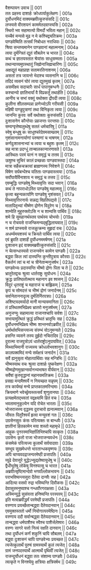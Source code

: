 वैशम्पायन उवाच ||	001    
ततः प्रहस्य दाशार्हः क्रोधपर्याकुलेक्षणः |	001a  
दुर्योधनमिदं वाक्यमब्रवीत्कुरुसंसदि ||	001c  
लप्स्यसे वीरशयनं काममेतदवाप्स्यसि |	002a  
स्थिरो भव सहामात्यो विमर्दो भविता महान् ||	002c  
यच्चैवं मन्यसे मूढ न मे कश्चिद्व्यतिक्रमः |	003a  
पाण्डवेष्विति तत्सर्वं निबोधत नराधिपाः ||	003c  
श्रिया सन्तप्यमानेन पाण्डवानां महात्मनाम् |	004a  
त्वया दुर्मन्त्रितं द्यूतं सौबलेन च भारत ||	004c  
कथं च ज्ञातयस्तात श्रेयांसः साधुसम्मताः |	005a  
तथान्याय्यमुपस्थातुं जिह्मेनाजिह्मचारिणः ||	005c  
अक्षद्यूतं महाप्राज्ञ सतामरतिनाशनम् |	006a  
असतां तत्र जायन्ते भेदाश्च व्यसनानि च ||	006c  
तदिदं व्यसनं घोरं त्वया द्यूतमुखं कृतम् |	007a  
असमीक्ष्य सदाचारैः सार्धं पापानुबन्धनैः ||	007c  
कश्चान्यो ज्ञातिभार्यां वै विप्रकर्तुं तथार्हति |	008a  
आनीय च सभां वक्तुं यथोक्ता द्रौपदी त्वया ||	008c  
कुलीना शीलसम्पन्ना प्राणेभ्योऽपि गरीयसी |	009a  
महिषी पाण्डुपुत्राणां तथा विनिकृता त्वया ||	009c  
जानन्ति कुरवः सर्वे यथोक्ताः कुरुसंसदि |	010a  
दुःशासनेन कौन्तेयाः प्रव्रजन्तः परन्तपाः ||	010c  
सम्यग्वृत्तेष्वलुब्धेषु सततं धर्मचारिषु |	011a  
स्वेषु बन्धुषु कः साधुश्चरेदेवमसाम्प्रतम् ||	011c  
नृशंसानामनार्याणां परुषाणां च भाषणम् |	012a  
कर्णदुःशासनाभ्यां च त्वया च बहुशः कृतम् ||	012c  
सह मात्रा प्रदग्धुं तान्बालकान्वारणावते |	013a  
आस्थितः परमं यत्नं न समृद्धं च तत्तव ||	013c  
ऊषुश्च सुचिरं कालं प्रच्छन्नाः पाण्डवास्तदा |	014a  
मात्रा सहैकचक्रायां ब्राह्मणस्य निवेशने ||	014c  
विषेण सर्पबन्धैश्च यतिताः पाण्डवास्त्वया |	015a  
सर्वोपायैर्विनाशाय न समृद्धं च तत्तव ||	015c  
एवम्बुद्धिः पाण्डवेषु मिथ्यावृत्तिः सदा भवान् |	016a  
कथं ते नापराधोऽस्ति पाण्डवेषु महात्मसु ||	016c  
कृत्वा बहून्यकार्याणि पाण्डवेषु नृशंसवत् |	017a  
मिथ्यावृत्तिरनार्यः सन्नद्य विप्रतिपद्यसे ||	017c  
मातापितृभ्यां भीष्मेण द्रोणेन विदुरेण च |	018a  
शाम्येति मुहुरुक्तोऽसि न च शाम्यसि पार्थिव ||	018c  
शमे हि सुमहानर्थस्तव पार्थस्य चोभयोः |	019a  
न च रोचयसे राजन्किमन्यद्बुद्धिलाघवात् ||	019c  
न शर्म प्राप्स्यसे राजन्नुत्क्रम्य सुहृदां वचः |	020a  
अधर्म्यमयशस्यं च क्रियते पार्थिव त्वया ||	020c  
एवं ब्रुवति दाशार्हे दुर्योधनममर्षणम् |	021a  
दुःशासन इदं वाक्यमब्रवीत्कुरुसंसदि ||	021c  
न चेत्सन्धास्यसे राजन्स्वेन कामेन पाण्डवैः |	022a  
बद्ध्वा किल त्वां दास्यन्ति कुन्तीपुत्राय कौरवाः ||	022c  
वैकर्तनं त्वां च मां च त्रीनेतान्मनुजर्षभ |	023a  
पाण्डवेभ्यः प्रदास्यन्ति भीष्मो द्रोणः पिता च ते ||	023c  
भ्रातुरेतद्वचः श्रुत्वा धार्तराष्ट्रः सुयोधनः |	024a  
क्रुद्धः प्रातिष्ठतोत्थाय महानाग इव श्वसन् ||	024c  
विदुरं धृतराष्ट्रं च महाराजं च बाह्लिकम् |	025a  
कृपं च सोमदत्तं च भीष्मं द्रोणं जनार्दनम् ||	025c  
सर्वानेताननादृत्य दुर्मतिर्निरपत्रपः |	026a  
अशिष्टवदमर्यादो मानी मान्यावमानिता ||	026c  
तं प्रस्थितमभिप्रेक्ष्य भ्रातरो मनुजर्षभम् |	027a  
अनुजग्मुः सहामात्या राजानश्चापि सर्वशः ||	027c  
सभायामुत्थितं क्रुद्धं प्रस्थितं भ्रातृभिः सह |	028a  
दुर्योधनमभिप्रेक्ष्य भीष्मः शान्तनवोऽब्रवीत् ||	028c  
धर्मार्थावभिसन्त्यज्य संरम्भं योऽनुमन्यते |	029a  
हसन्ति व्यसने तस्य दुर्हृदो नचिरादिव ||	029c  
दुरात्मा राजपुत्रोऽयं धार्तराष्ट्रोऽनुपायवित् |	030a  
मिथ्याभिमानी राज्यस्य क्रोधलोभवशानुगः ||	030c  
कालपक्वमिदं मन्ये सर्वक्षत्रं जनार्दन |	031a  
सर्वे ह्यनुसृता मोहात्पार्थिवाः सह मन्त्रिभिः ||	031c  
भीष्मस्याथ वचः श्रुत्वा दाशार्हः पुष्करेक्षणः |	032a  
भीष्मद्रोणमुखान्सर्वानभ्यभाषत वीर्यवान् ||	032c  
सर्वेषां कुरुवृद्धानां महानयमतिक्रमः |	033a  
प्रसह्य मन्दमैश्वर्ये न नियच्छत यन्नृपम् ||	033c  
तत्र कार्यमहं मन्ये प्राप्तकालमरिन्दमाः |	034a  
क्रियमाणे भवेच्छ्रेयस्तत्सर्वं शृणुतानघाः ||	034c  
प्रत्यक्षमेतद्भवतां यद्वक्ष्यामि हितं वचः |	035a  
भवतामानुकूल्येन यदि रोचेत भारताः ||	035c  
भोजराजस्य वृद्धस्य दुराचारो ह्यनात्मवान् |	036a  
जीवतः पितुरैश्वर्यं हृत्वा मन्युवशं गतः ||	036c  
उग्रसेनसुतः कंसः परित्यक्तः स बान्धवैः |	037a  
ज्ञातीनां हितकामेन मया शस्तो महामृधे ||	037c  
आहुकः पुनरस्माभिर्ज्ञातिभिश्चापि सत्कृतः |	038a  
उग्रसेनः कृतो राजा भोजराजन्यवर्धनः ||	038c  
कंसमेकं परित्यज्य कुलार्थे सर्वयादवाः |	039a  
सम्भूय सुखमेधन्ते भारतान्धकवृष्णयः ||	039c  
अपि चाप्यवदद्राजन्परमेष्ठी प्रजापतिः |	040a  
व्यूढे देवासुरे युद्धेऽभ्युद्यतेष्वायुधेषु च ||	040c  
द्वैधीभूतेषु लोकेषु विनश्यत्सु च भारत |	041a  
अब्रवीत्सृष्टिमान्देवो भगवाँल्लोकभावनः ||	041c  
पराभविष्यन्त्यसुरा दैतेया दानवैः सह |	042a  
आदित्या वसवो रुद्रा भविष्यन्ति दिवौकसः ||	042c  
देवासुरमनुष्याश्च गन्धर्वोरगराक्षसाः |	043a  
अस्मिन्युद्धे सुसंयत्ता हनिष्यन्ति परस्परम् ||	043c  
इति मत्वाब्रवीद्धर्मं परमेष्ठी प्रजापतिः |	044a  
वरुणाय प्रयच्छैतान्बद्ध्वा दैतेयदानवान् ||	044c  
एवमुक्तस्ततो धर्मो नियोगात्परमेष्ठिनः |	045a  
वरुणाय ददौ सर्वान्बद्ध्वा दैतेयदानवान् ||	045c  
तान्बद्ध्वा धर्मपाशैश्च स्वैश्च पाशैर्जलेश्वरः |	046a  
वरुणः सागरे यत्तो नित्यं रक्षति दानवान् ||	046c  
तथा दुर्योधनं कर्णं शकुनिं चापि सौबलम् |	047a  
बद्ध्वा दुःशासनं चापि पाण्डवेभ्यः प्रयच्छत ||	047c  
त्यजेत्कुलार्थे पुरुषं ग्रामस्यार्थे कुलं त्यजेत् |	048a  
ग्रामं जनपदस्यार्थे आत्मार्थे पृथिवीं त्यजेत् ||	048c  
राजन्दुर्योधनं बद्ध्वा ततः संशाम्य पाण्डवैः |	049a  
त्वत्कृते न विनश्येयुः क्षत्रियाः क्षत्रियर्षभ ||	049c  
